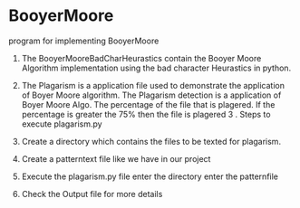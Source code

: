 # BooyerMoore
program for implementing BooyerMoore
1. The BooyerMooreBadCharHeurastics  contain the Booyer Moore Algorithm implementation using the bad character Heurastics in python.
2. The Plagarism is a application file used to demonstrate the application of Boyer Moore algorithm. The Plagarism detection is a application of Boyer Moore Algo. The percentage of the file that is plagered. If the percentage is greater the 75% then the file is plagered
3 . Steps to execute plagarism.py

  1. Create a directory which contains the files to be texted for plagarism.
  2. Create a patterntext file like we have in our project
  3. Execute the plagarism.py file
    enter the directory <nameof directory>
    enter the patternfile <name of pattern file>
4. Check the Output file for more details
